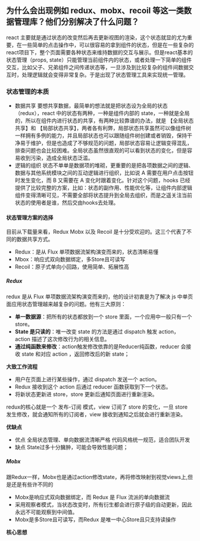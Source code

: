 ## 为什么会出现例如 redux、mobx、recoil 等这一类数据管理库？他们分别解决了什么问题？

react 主要就是通过状态的改变然后再去更新视图的渲染，这个状态就显的尤为重要，在一些简单的点击操作中，可以很容易的拿到组件的状态，但是在一些复杂的react项目下，整个页面需要各种状态来维持数据的交互与展示。但是react基本的状态管理（props, state）只能管理当前组件内的状态，或者处理一下简单的组件交互，比如父子、兄弟组件之间传递状态等，一旦涉及到比较复杂的组件间数据交互时，处理逻辑就会变得非常复杂。于是出现了状态管理工具来实现统一管理。

### 状态管理的本质

- 数据共享
  要想共享数据，最简单的想法就是把状态设为全局的状态（redux），react 中的状态有两种，一种是组件内部的 state，一种就是全局的，所以在组件内进行状态的共享，有两种比较靠谱的办法，就是 【全局状态共享】和 【局部状态共享】，两者各有利弊，局部状态共享虽然可以像组件树一样拥有多例的能力，并且局部状态也可以跟随组件树创建或者销毁，保持干净易于维护，但是也造成了不够规范的问题，局部状态容易让逻辑变得混乱，排查问题也会比较困难。全局状态虽然很直观的可以看到状态的变化，但是容易收到污染，造成全局状态泛滥。
- 逻辑的组织
  状态不单单是数据项的堆砌，更重要的是把各项数据之间的逻辑、数据与其他系统模块之间的互动逻辑进行组织，比如说 A 需要在用户点击按钮时发生变化，而 B 又需要在 A 变化时跟着变化。针对这个问题，hooks 已经提供了比较完整的方案，比如：状态的副作用、性能优化等，让组件内部逻辑组件变得清晰可见，不需要全部将状态提升到全局去组织，而是之遥关注当前状态的使用者是谁，然后交由hooks去处理。

#### 状态管理方案的选择

目前从下载量来看，Redux Mobx 以及 Recoil 是十分受欢迎的。这三个代表了不同的数据共享方式。

- Redux：是从 Flux 单项数据流架构演变而来的，状态清晰易懂
- Mbox：响应式双向数据绑定，多Store且可读写
- Recoil：原子式单向小回路，使用简单、拓展性高

##### Redux

redux 是从 Flux 单项数据流架构演变而来的，他的设计初衷是为了解决 js 中单页面应用状态管理越来越复杂的问题。他有三大原则：

- **单一数据源**：把所有的状态都放到一个 store 里面，一个应用中一般只有一个 store。
- **State 是只读的**：唯一改变 state 的方法是通过 dispatch 触发 action，action 描述了这次修改行为的相关信息。
- **通过纯函数来修改**：action触发修改依靠的是Reducer纯函数，reducer 会接收 state 和对应 action ，返回修改后的新 state；

**大致工作流程**

- 用户在页面上进行某些操作，通过 dispatch 发送一个 action。  
- Redux 接收到这个 action 后通过 reducer 函数获取到下一个状态。  
- 将新状态更新进 store，store 更新后通知页面进行重新渲染。  

redux的核心就是一个 发布-订阅 模式，view 订阅了 store 的变化，一旦 store 发生修改，就会通知所有的订阅者，view 接收到通知之后就会进行重新渲染。

**优缺点**

- 优点
  全局状态管理、单向数据流清晰严格
  代码风格统一规范，适合团队开发
- 缺点
  State过多十分臃肿，可能会导致性能问题；

##### Mobx

跟Redux一样，Mobx也是通过action修改state，再将修改映射到视觉views上,但是还是有些许不同的

- Mobx是响应式双向数据绑定，而 Redux 是 Flux 流派的单向数据流
- 采用观察者模式，当状态改变时，所有衍生都会进行原子级的自动更新，因此永远不可能观察到中间值。
- Mobx是多Store且可读写，而Redux 是唯一中心Store且只支持读操作

**核心思想**
